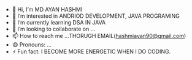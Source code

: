 - 👋 Hi, I’m MD AYAN HASHMI
- 👀 I’m interested in ANDRIOD DEVELOPMENT, JAVA PROGRAMING
- 🌱 I’m currently learning DSA IN JAVA
- 💞️ I’m looking to collaborate on ...
- 📫 How to reach me ...THORUGH EMAIL(hashmiayan90@gmail.com)
- 😄 Pronouns: ...
- ⚡ Fun fact: I BECOME MORE ENERGETIC WHEN I DO CODING.

<!---
mdayan90/mdayan90 is a ✨ special ✨ repository because its `README.md` (this file) appears on your GitHub profile.
You can click the Preview link to take a look at your changes.
--->

